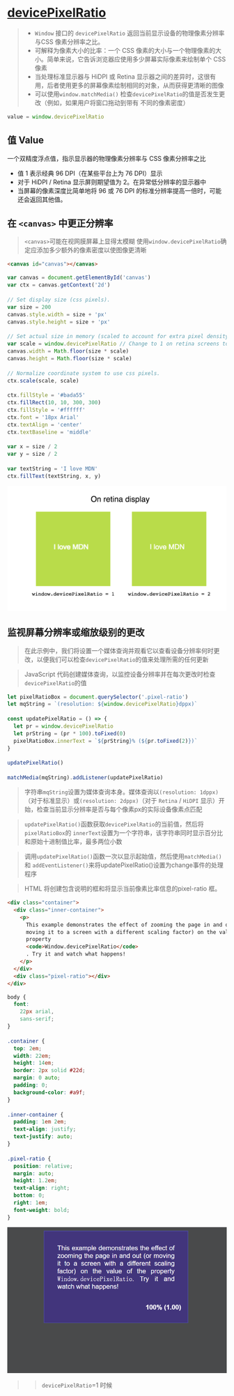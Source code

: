 # [devicePixelRatio](https://developer.mozilla.org/zh-CN/docs/Web/API/Window/devicePixelRatio)

> - `Window` 接口的 `devicePixelRatio` 返回当前显示设备的物理像素分辨率与CSS 像素分辨率之比。
> - 可解释为像素大小的比率：一个 CSS 像素的大小与一个物理像素的大小。简单来说，它告诉浏览器应使用多少屏幕实际像素来绘制单个 CSS 像素
> - 当处理标准显示器与 HiDPI 或 Retina 显示器之间的差异时，这很有用，后者使用更多的屏幕像素绘制相同的对象，从而获得更清晰的图像
> - 可以使用`window.matchMedia()` 检查`devicePixelRatio`的值是否发生更改（例如，如果用户将窗口拖动到带有 不同的像素密度）

```js
value = window.devicePixelRatio
```

## 值 Value

一个双精度浮点值，指示显示器的物理像素分辨率与 CSS 像素分辨率之比

- 值 1 表示经典 96 DPI（在某些平台上为 76 DPI）显示
- 对于 HiDPI / Retina 显示屏则期望值为 2。在异常低分辨率的显示器中
- 当屏幕的像素深度比简单地将 96 或 76 DPI 的标准分辨率提高一倍时，可能还会返回其他值。

## 在 `<canvas>` 中更正分辨率

> `<canvas>`可能在视网膜屏幕上显得太模糊
> 使用`window.devicePixelRatio`确定应添加多少额外的像素密度以使图像更清晰

```html
<canvas id="canvas"></canvas>
```

```js
var canvas = document.getElementById('canvas')
var ctx = canvas.getContext('2d')

// Set display size (css pixels).
var size = 200
canvas.style.width = size + 'px'
canvas.style.height = size + 'px'

// Set actual size in memory (scaled to account for extra pixel density).
var scale = window.devicePixelRatio // Change to 1 on retina screens to see blurry canvas.
canvas.width = Math.floor(size * scale)
canvas.height = Math.floor(size * scale)

// Normalize coordinate system to use css pixels.
ctx.scale(scale, scale)

ctx.fillStyle = '#bada55'
ctx.fillRect(10, 10, 300, 300)
ctx.fillStyle = '#ffffff'
ctx.font = '18px Arial'
ctx.textAlign = 'center'
ctx.textBaseline = 'middle'

var x = size / 2
var y = size / 2

var textString = 'I love MDN'
ctx.fillText(textString, x, y)
```

![](./.assets/devicePixelRatio-2022-12-09-10-46-05.png)

## 监视屏幕分辨率或缩放级别的更改

> 在此示例中，我们将设置一个媒体查询并观看它以查看设备分辨率何时更改，以便我们可以检查`devicePixelRatio`的值来处理所需的任何更新

> JavaScript 代码创建媒体查询，以监控设备分辨率并在每次更改时检查`devicePixelRatio`的值

```js
let pixelRatioBox = document.querySelector('.pixel-ratio')
let mqString = `(resolution: ${window.devicePixelRatio}dppx)`

const updatePixelRatio = () => {
  let pr = window.devicePixelRatio
  let prString = (pr * 100).toFixed(0)
  pixelRatioBox.innerText = `${prString}% (${pr.toFixed(2)})`
}

updatePixelRatio()

matchMedia(mqString).addListener(updatePixelRatio)
```

> 字符串`mqString`设置为媒体查询本身。媒体查询以`(resolution: 1dppx)`（对于标准显示）或`(resolution: 2dppx)`（对于 `Retina` / `HiDPI` 显示）开始，检查当前显示分辨率是否与每个像素px的实际设备像素点匹配

> `updatePixelRatio()`函数获取`devicePixelRatio`的当前值，然后将`pixelRatioBox`的 `innerText`设置为一个字符串，该字符串同时显示百分比和原始十进制值比率，最多两位小数

> 调用`updatePixelRatio()`函数一次以显示起始值，然后使用`matchMedia()` 和 `addEventListener()`来将updatePixelRatio()设置为change事件的处理程序

> HTML 将创建包含说明的框和将显示当前像素比率信息的pixel-ratio 框。

```html
<div class="container">
  <div class="inner-container">
    <p>
      This example demonstrates the effect of zooming the page in and out (or
      moving it to a screen with a different scaling factor) on the value of the
      property
      <code>Window.devicePixelRatio</code>
      . Try it and watch what happens!
    </p>
  </div>
  <div class="pixel-ratio"></div>
</div>
```

```css
body {
  font:
    22px arial,
    sans-serif;
}

.container {
  top: 2em;
  width: 22em;
  height: 14em;
  border: 2px solid #22d;
  margin: 0 auto;
  padding: 0;
  background-color: #a9f;
}

.inner-container {
  padding: 1em 2em;
  text-align: justify;
  text-justify: auto;
}

.pixel-ratio {
  position: relative;
  margin: auto;
  height: 1.2em;
  text-align: right;
  bottom: 0;
  right: 1em;
  font-weight: bold;
}
```

![](./.assets/devicePixelRatio-2022-12-09-10-52-02.png)

> > `devicePixelRatio`=1 时候
